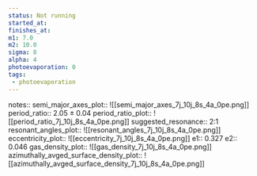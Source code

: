 ```yaml
---
status: Not running
started_at:
finishes_at:
m1: 7.0
m2: 10.0
sigma: 8
alpha: 4
photoevaporation: 0
tags:
 - photoevaporation
---
```


notes::
semi_major_axes_plot:: ![[semi_major_axes_7j_10j_8s_4a_0pe.png]]
period_ratio:: 2.05 ± 0.04
period_ratio_plot:: ![[period_ratio_7j_10j_8s_4a_0pe.png]]
suggested_resonance:: 2:1
resonant_angles_plot:: ![[resonant_angles_7j_10j_8s_4a_0pe.png]]
eccentricity_plot:: ![[eccentricity_7j_10j_8s_4a_0pe.png]]
e1:: 0.327
e2:: 0.046
gas_density_plot:: ![[gas_density_7j_10j_8s_4a_0pe.png]]
azimuthally_avged_surface_density_plot:: ![[azimuthally_avged_surface_density_7j_10j_8s_4a_0pe.png]]
